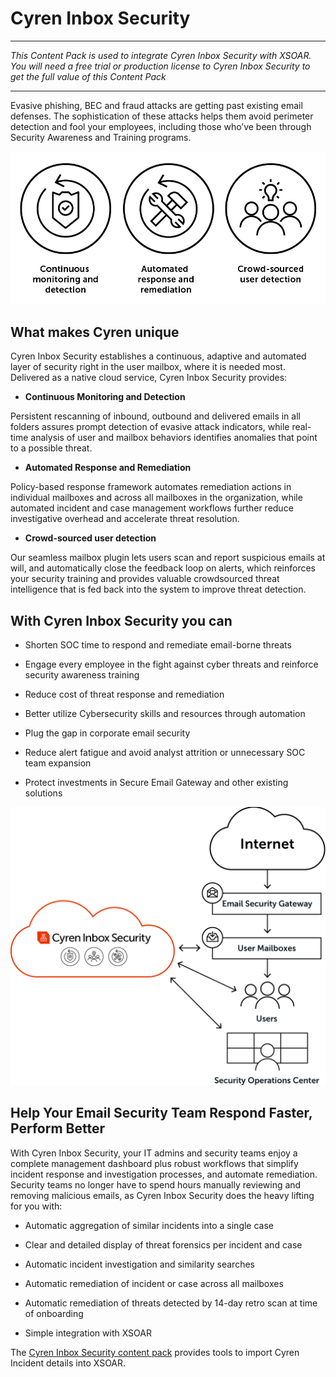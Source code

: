 # Cyren Inbox Security



---



*This Content Pack is used to integrate Cyren Inbox Security with XSOAR. You will need a free trial or production license to Cyren Inbox Security to get the full value of this Content Pack*



---



Evasive phishing, BEC and fraud attacks are getting past existing email defenses. The sophistication of these attacks helps them avoid perimeter detection and fool your employees, including those who’ve been through Security Awareness and Training programs.



![Cyren Inbox Security](binary_files/CIS_Icons.png)



## What makes Cyren unique



Cyren Inbox Security establishes a continuous, adaptive and automated layer of security right in the user mailbox, where it is needed most. Delivered as a native cloud service, Cyren Inbox Security provides:



- **Continuous Monitoring and Detection** <br>

Persistent rescanning of inbound, outbound and delivered emails in all folders assures prompt detection of evasive attack indicators, while real-time analysis of user and mailbox behaviors identifies anomalies that point to a possible threat.

- **Automated Response and Remediation** <br>

Policy-based response framework automates remediation actions in individual mailboxes and across all mailboxes in the organization, while automated incident and case management workflows further reduce investigative overhead and accelerate threat resolution.

- **Crowd-sourced user detection** <br>

Our seamless mailbox plugin lets users scan and report suspicious emails at will, and automatically close the feedback loop on alerts, which reinforces your security training and provides valuable crowdsourced threat intelligence that is fed back into the system to improve threat detection.



## With Cyren Inbox Security you can



- Shorten SOC time to respond and remediate email-borne threats

- Engage every employee in the fight against cyber threats and reinforce security awareness training

- Reduce cost of threat response and remediation

- Better utilize Cybersecurity skills and resources through automation

- Plug the gap in corporate email security

- Reduce alert fatigue and avoid analyst attrition or unnecessary SOC team expansion

- Protect investments in Secure Email Gateway and other existing solutions



![Cyren Inbox Security](binary_files/CIS_Hero_Diagram.png)



## Help Your Email Security Team Respond Faster, Perform Better



With Cyren Inbox Security, your IT admins and security teams enjoy a complete management dashboard plus robust workflows that simplify incident response and investigation processes, and automate remediation. Security teams no longer have to spend hours manually reviewing and removing malicious emails, as Cyren Inbox Security does the heavy lifting for you with:



- Automatic aggregation of similar incidents into a single case

- Clear and detailed display of threat forensics per incident and case

- Automatic incident investigation and similarity searches

- Automatic remediation of incident or case across all mailboxes

- Automatic remediation of threats detected by 14-day retro scan at time of onboarding

- Simple integration with XSOAR



The [Cyren Inbox Security content pack](#/market/browse/CyrenInboxSecurity) provides tools to import Cyren Incident details into XSOAR.


